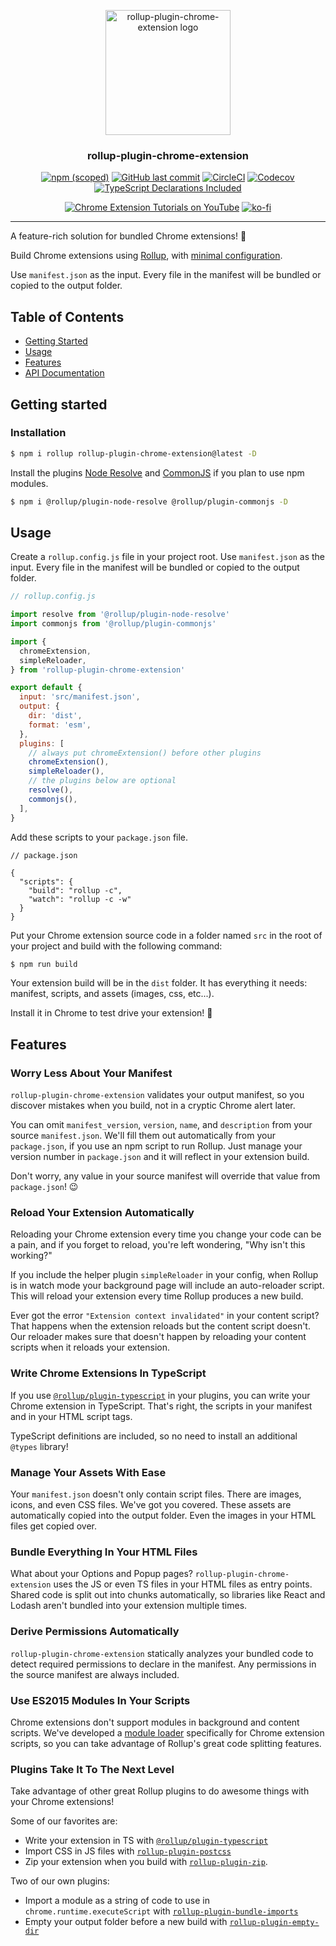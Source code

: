 <p align="center">
  <a href="https://github.com/extend-chrome/rollup-plugin-chrome-extension" rel="noopener">
  <!-- TODO: add new logo image -->
  <img width=200px height=200px src="https://imgur.com/wEXnCYK.png" alt="rollup-plugin-chrome-extension logo"></a>
</p>

<h3 align="center">rollup-plugin-chrome-extension</h3>

<div align="center">

[![npm (scoped)](https://img.shields.io/npm/v/rollup-plugin-chrome-extension.svg)](https://www.npmjs.com/package/rollup-plugin-chrome-extension)
[![GitHub last commit](https://img.shields.io/github/last-commit/extend-chrome/rollup-plugin-chrome-extension.svg)](https://github.com/extend-chrome/rollup-plugin-chrome-extension)
[![CircleCI](https://img.shields.io/circleci/build/github/extend-chrome/rollup-plugin-chrome-extension?token=31f554b1e0c742c0ed5ccab825000c78e65791ba)](https://circleci.com/gh/extend-chrome/rollup-plugin-chrome-extension)
[![Codecov](https://img.shields.io/codecov/c/github/extend-chrome/rollup-plugin-chrome-extension)](https://codecov.io/gh/extend-chrome/rollup-plugin-chrome-extension)
[![TypeScript Declarations Included](https://img.shields.io/badge/types-TypeScript-informational)](#typescript)

</div>

<div align="center">

[![Chrome Extension Tutorials on YouTube](https://img.shields.io/badge/Chrome%20Extension%20Tutorials-YouTube-c4302b.svg)](https://www.youtube.com/channel/UCVj3dGw75v8aHFYD6CL1tFg)
[![ko-fi](https://img.shields.io/badge/Buy%20us%20a%20tea-ko--fi-29ABE0)](https://ko-fi.com/jacksteam)

</div>

---

A feature-rich solution for bundled Chrome extensions! 💯

Build Chrome extensions using
[Rollup](https://rollupjs.org/guide/en/), with
[minimal configuration](#usage).

Use `manifest.json` as the input. Every file in the manifest will
be bundled or copied to the output folder.

## Table of Contents

- [Getting Started](#getting_started)
- [Usage](#usage)
- [Features](#features)
- [API Documentation](https://github.com/extend-chrome/rollup-plugin-chrome-extension/blob/master/API.md)

## Getting started <a name = "getting_started"></a>

### Installation

```sh
$ npm i rollup rollup-plugin-chrome-extension@latest -D
```

Install the plugins
[Node Resolve](https://www.npmjs.com/package/@rollup/plugin-node-resolve)
and [CommonJS](https://github.com/rollup/@rollup/plugin-commonjs)
if you plan to use npm modules.

```sh
$ npm i @rollup/plugin-node-resolve @rollup/plugin-commonjs -D
```

## Usage <a name = "usage"></a>

Create a `rollup.config.js` file in your project root. Use `manifest.json` as the input. Every file in the manifest will
be bundled or copied to the output folder.

```javascript
// rollup.config.js

import resolve from '@rollup/plugin-node-resolve'
import commonjs from '@rollup/plugin-commonjs'

import {
  chromeExtension,
  simpleReloader,
} from 'rollup-plugin-chrome-extension'

export default {
  input: 'src/manifest.json',
  output: {
    dir: 'dist',
    format: 'esm',
  },
  plugins: [
    // always put chromeExtension() before other plugins
    chromeExtension(),
    simpleReloader(),
    // the plugins below are optional
    resolve(),
    commonjs(),
  ],
}
```

Add these scripts to your `package.json` file.

```jsonc
// package.json

{
  "scripts": {
    "build": "rollup -c",
    "watch": "rollup -c -w"
  }
}
```

Put your Chrome extension source code in a folder named `src` in
the root of your project and build with the following command:

```sh
$ npm run build
```

Your extension build will be in the `dist` folder. It has
everything it needs: manifest, scripts, and assets (images, css,
etc...).

Install it in Chrome to test drive your extension! 🚗

## Features <a name = "features"></a>

### Worry Less About Your Manifest <a name = "features-manifest"></a>

`rollup-plugin-chrome-extension` validates your output manifest,
so you discover mistakes when you build, not in a cryptic Chrome
alert later.

You can omit `manifest_version`, `version`, `name`, and
`description` from your source `manifest.json`. We'll fill them
out automatically from your `package.json`, if you use an npm
script to run Rollup. Just manage your version number in
`package.json` and it will reflect in your extension build.

Don't worry, any value in your source manifest will override that
value from `package.json`! 😉

### Reload Your Extension Automatically <a name = "features-reloader"></a>

Reloading your Chrome extension every time you change your code
can be a pain, and if you forget to reload, you're left
wondering, "Why isn't this working?"

If you include the helper plugin `simpleReloader` in your config,
when Rollup is in watch mode your background page will include an
auto-reloader script. This will reload your extension every time
Rollup produces a new build.

Ever got the error `"Extension context invalidated"` in your
content script? That happens when the extension reloads but the
content script doesn't. Our reloader makes sure that doesn't
happen by reloading your content scripts when it reloads your
extension.

### Write Chrome Extensions In TypeScript <a name = "typescript"></a>

If you use
[`@rollup/plugin-typescript`](https://www.npmjs.com/package/@rollup/plugin-typescript)
in your plugins, you can write your Chrome extension in
TypeScript. That's right, the scripts in your manifest and in
your HTML script tags.

TypeScript definitions are included, so no need to install an
additional `@types` library!

### Manage Your Assets With Ease <a name = "features-assets"></a>

Your `manifest.json` doesn't only contain script files. There are
images, icons, and even CSS files. We've got you covered. These
assets are automatically copied into the output folder. Even the
images in your HTML files get copied over.

### Bundle Everything In Your HTML Files <a name = "features-html"></a>

What about your Options and Popup pages?
`rollup-plugin-chrome-extension` uses the JS or even TS files in
your HTML files as entry points. Shared code is split out into
chunks automatically, so libraries like React and Lodash aren't
bundled into your extension multiple times.

### Derive Permissions Automatically <a name = "features-permissions"></a>

`rollup-plugin-chrome-extension` statically analyzes your bundled
code to detect required permissions to declare in the manifest.
Any permissions in the source manifest are always included.

### Use ES2015 Modules In Your Scripts <a name = "features-modules"></a>

Chrome extensions don't support modules in background and content
scripts. We've developed a
[module loader](#dynamic-import-wrapper) specifically for Chrome
extension scripts, so you can take advantage of Rollup's great
code splitting features.

### Plugins Take It To The Next Level <a name = ""></a>

Take advantage of other great Rollup plugins to do awesome things
with your Chrome extensions!

Some of our favorites are:

- Write your extension in TS with
  [`@rollup/plugin-typescript`](https://www.npmjs.com/package/@rollup/plugin-typescript)
- Import CSS in JS files with
  [`rollup-plugin-postcss`](https://www.npmjs.com/package/rollup-plugin-postcss)
- Zip your extension when you build with
  [`rollup-plugin-zip`](https://www.npmjs.com/package/rollup-plugin-zip).

Two of our own plugins:

- Import a module as a string of code to use in
  `chrome.runtime.executeScript` with
  [`rollup-plugin-bundle-imports`](https://www.npmjs.com/package/rollup-plugin-bundle-imports)
- Empty your output folder before a new build with
  [`rollup-plugin-empty-dir`](https://www.npmjs.com/package/rollup-plugin-empty-dir)
